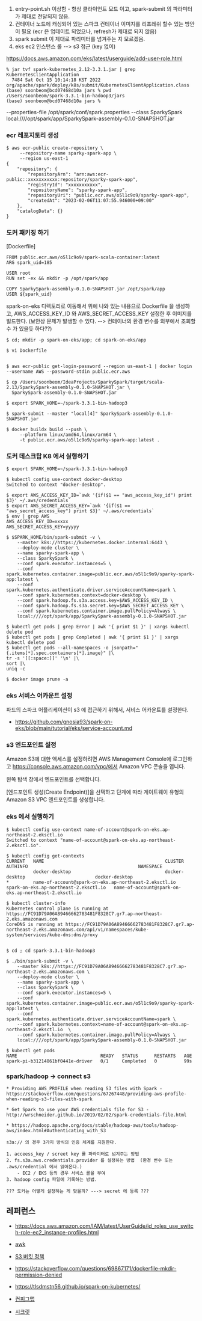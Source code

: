1. entry-point.sh 이상함 - 항상 클라이언트 모드 이고, spark-submit 의 파라미터가 제대로 전달되지 않음.
2. 컨테이너 노드에 캐싱되어 있는 스파크 컨테이너 이미지를 리프레쉬 할수 있는 방안이 필요 (ecr 은 업데이트 되었으나, refresh가 제대로 되지 않음)
3. spark submit 이 제대로 파리미터를 넘겨주는 지 모르겠음.
4. eks ec2 인스턴스 롤 --> s3 접근 (key 없이)

https://docs.aws.amazon.com/eks/latest/userguide/add-user-role.html


```
% jar tvf spark-kubernetes_2.12-3.3.1.jar | grep KubernetesClientApplication
  7484 Sat Oct 15 10:14:18 KST 2022 org/apache/spark/deploy/k8s/submit/KubernetesClientApplication.class
(base) soonbeom@bcd07468d10a jars % pwd
/Users/soonbeom/spark-3.3.1-bin-hadoop3/jars
(base) soonbeom@bcd07468d10a jars %
```

--properties-file /opt/spark/conf/spark.properties --class SparkySpark local:////opt/spark/app/SparkySpark-assembly-0.1.0-SNAPSHOT.jar

### ecr 레포지토리 생성 ###

```
$ aws ecr-public create-repository \
     --repository-name sparky-spark-app \
     --region us-east-1   
{
    "repository": {
        "repositoryArn": "arn:aws:ecr-public::xxxxxxxxxxx:repository/sparky-spark-app",
        "registryId": "xxxxxxxxxxx",
        "repositoryName": "sparky-spark-app",
        "repositoryUri": "public.ecr.aws/o5l1c9o9/sparky-spark-app",
        "createdAt": "2023-02-06T11:07:55.946000+09:00"
    },
    "catalogData": {}
}     
```

### 도커 패키징 하기 ###

[Dockerfile]
```
FROM public.ecr.aws/o5l1c9o9/spark-scala-container:latest
ARG spark_uid=185

USER root 
RUN set -ex && mkdir -p /opt/spark/app

COPY SparkySpark-assembly-0.1.0-SNAPSHOT.jar /opt/spark/app
USER ${spark_uid}
```

spark-on-eks 디렉토리로 이동해서 위에 나와 있는 내용으로 Dockerfile 을 생성하고, AWS_ACCESS_KEY_ID 와 AWS_SECRET_ACCESS_KEY 설정한 후 
이미지를 빌드한다. (보안상 문제가 발생할 수 있다. --> 컨테이너의 환경 변수를 외부에서 조회할 수 가 있을듯 하다??)

```
$ cd; mkdir -p spark-on-eks/app; cd spark-on-eks/app

$ vi Dockerfile


$ aws ecr-public get-login-password --region us-east-1 | docker login --username AWS --password-stdin public.ecr.aws

$ cp /Users/soonbeom/IdeaProjects/SparkySpark/target/scala-2.13/SparkySpark-assembly-0.1.0-SNAPSHOT.jar \
  SparkySpark-assembly-0.1.0-SNAPSHOT.jar

$ export SPARK_HOME=~/spark-3.3.1-bin-hadoop3

$ spark-submit --master "local[4]" SparkySpark-assembly-0.1.0-SNAPSHOT.jar

$ docker buildx build --push \
     --platform linux/amd64,linux/arm64 \
     -t public.ecr.aws/o5l1c9o9/sparky-spark-app:latest .
```

### 도커 데스크탑 K8 에서 실행하기 ###

```
$ export SPARK_HOME=~/spark-3.3.1-bin-hadoop3

$ kubectl config use-context docker-desktop
Switched to context "docker-desktop".

$ export AWS_ACCESS_KEY_ID=`awk '{if($1 == "aws_access_key_id") print $3}' ~/.aws/credentials`
$ export AWS_SECRET_ACCESS_KEY=`awk '{if($1 == "aws_secret_access_key") print $3}' ~/.aws/credentials`
$ env | grep AWS
AWS_ACCESS_KEY_ID=xxxxx
AWS_SECRET_ACCESS_KEY=yyyyy

$ $SPARK_HOME/bin/spark-submit -v \
    --master k8s://https://kubernetes.docker.internal:6443 \
    --deploy-mode cluster \
    --name sparky-spark-app \
    --class SparkySpark \
    --conf spark.executor.instances=5 \
    --conf spark.kubernetes.container.image=public.ecr.aws/o5l1c9o9/sparky-spark-app:latest \
    --conf spark.kubernetes.authenticate.driver.serviceAccountName=spark \
    --conf spark.kubernetes.context=docker-desktop \
    --conf spark.hadoop.fs.s3a.access.key=$AWS_ACCESS_KEY_ID \
    --conf spark.hadoop.fs.s3a.secret.key=$AWS_SECRET_ACCESS_KEY \
    --conf spark.kubernetes.container.image.pullPolicy=Always \
    local:////opt/spark/app/SparkySpark-assembly-0.1.0-SNAPSHOT.jar 
    
$ kubectl get pods | grep Error | awk '{ print $1 }' | xargs kubectl delete pod  
$ kubectl get pods | grep Completed | awk '{ print $1 }' | xargs kubectl delete pod 
$ kubectl get pods --all-namespaces -o jsonpath="{.items[*].spec.containers[*].image}" |\
tr -s '[[:space:]]' '\n' |\
sort |\
uniq -c

$ docker image prune -a
```




### eks 서비스 어카운트 설정 ###

파드의 스파크 어플리케이션이 s3 에 접근하기 위해서, 서비스 어카운트를 설정한다.

* https://github.com/gnosia93/spark-on-eks/blob/main/tutorial/eks/service-account.md


### s3 엔드포인트 설정 ###

Amazon S3에 대한 액세스를 설정하려면
AWS Management Console에 로그인하고 https://console.aws.amazon.com/vpc/에서 Amazon VPC 콘솔을 엽니다.

왼쪽 탐색 창에서 엔드포인트를 선택합니다.

[엔드포인트 생성(Create Endpoint)]을 선택하고 단계에 따라 게이트웨이 유형의 Amazon S3 VPC 엔드포인트를 생성합니다.

### eks 에서 실행하기 ###

```
$ kubectl config use-context name-of-account@spark-on-eks.ap-northeast-2.eksctl.io
Switched to context "name-of-account@spark-on-eks.ap-northeast-2.eksctl.io".

$ kubectl config get-contexts
CURRENT   NAME                                             CLUSTER                                 AUTHINFO                                         NAMESPACE
          docker-desktop                                   docker-desktop                          docker-desktop
*         name-of-account@spark-on-eks.ap-northeast-2.eksctl.io   spark-on-eks.ap-northeast-2.eksctl.io   name-of-account@spark-on-eks.ap-northeast-2.eksctl.io

$ kubectl cluster-info
Kubernetes control plane is running at https://FC91D79A06A89466662783481F8328C7.gr7.ap-northeast-2.eks.amazonaws.com
CoreDNS is running at https://FC91D79A06A89466662783481F8328C7.gr7.ap-northeast-2.eks.amazonaws.com/api/v1/namespaces/kube-system/services/kube-dns:dns/proxy


$ cd ; cd spark-3.3.1-bin-hadoop3

$ ./bin/spark-submit -v \
    --master k8s://https://FC91D79A06A89466662783481F8328C7.gr7.ap-northeast-2.eks.amazonaws.com \
    --deploy-mode cluster \
    --name sparky-spark-app \
    --class SparkySpark \
    --conf spark.executor.instances=5 \
    --conf spark.kubernetes.container.image=public.ecr.aws/o5l1c9o9/sparky-spark-app:latest \
    --conf spark.kubernetes.authenticate.driver.serviceAccountName=spark \
    --conf spark.kubernetes.context=name-of-account@spark-on-eks.ap-northeast-2.eksctl.io  \
    --conf spark.kubernetes.container.image.pullPolicy=Always \
    local:////opt/spark/app/SparkySpark-assembly-0.1.0-SNAPSHOT.jar
    
$ kubectl get pods
NAME                               READY   STATUS      RESTARTS   AGE
spark-pi-b31214861bf0441e-driver   0/1     Completed   0          99s   
```

### spark/hadoop -> connect s3 ###
```
* Providing AWS_PROFILE when reading S3 files with Spark - https://stackoverflow.com/questions/67267448/providing-aws-profile-when-reading-s3-files-with-spark

* Get Spark to use your AWS credentials file for S3 - http://wrschneider.github.io/2019/02/02/spark-credentials-file.html

* https://hadoop.apache.org/docs/stable/hadoop-aws/tools/hadoop-aws/index.html#Authenticating_with_S3

s3a:// 의 경우 3가지 방식의 인증 체계를 지원한다.

1. acceess_key / screet key 를 파라미터로 넘겨주는 방법
2. fs.s3a.aws.credentials.provider 를 설정하는 방법  (환경 변수 또는 .aws/credential 에서 읽어온다.)
    - EC2 / EKS 등의 경우 서비스 롤을 부여
3. hadoop config 파일에 기록하는 방법.

??? 도커는 어떻게 설정하는 게 맞을까? ---> secret 에 등록 ??? 
```


## 레퍼런스 ##

* https://docs.aws.amazon.com/IAM/latest/UserGuide/id_roles_use_switch-role-ec2_instance-profiles.html

* [awk](https://reakwon.tistory.com/163)

* [S3 버킷 정책](https://inpa.tistory.com/entry/AWS-%F0%9F%93%9A-S3-%EB%B2%84%ED%82%B7-%EC%83%9D%EC%84%B1-%EC%82%AC%EC%9A%A9%EB%B2%95-%EC%8B%A4%EC%A0%84-%EA%B5%AC%EC%B6%95)
* https://stackoverflow.com/questions/69867171/dockerfile-mkdir-permission-denied
* https://tlsdmstn56.github.io/spark-on-kubernetes/

* [컨피그맵](https://arisu1000.tistory.com/27843)

* [시크릿](https://arisu1000.tistory.com/27844)
